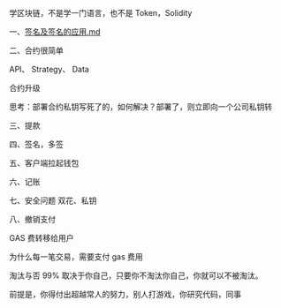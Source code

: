 学区块链，不是学一门语言，也不是 Token，Solidity

一、[签名及签名的应用.md](signature%2F%E7%AD%BE%E5%90%8D%E5%8F%8A%E7%AD%BE%E5%90%8D%E7%9A%84%E5%BA%94%E7%94%A8.md)

二、合约很简单

API、 Strategy、 Data 

合约升级

思考：部署合约私钥写死了的，如何解决？部署了，则立即向一个公司私钥转

三、提款

四、签名，多签

五、客户端拉起钱包

六、记账

七、安全问题
双花、私钥

八、撤销支付

GAS 费转移给用户

为什么每一笔交易，需要支付 gas 费用

淘汰与否 99% 取决于你自己，只要你不淘汰你自己，你就可以不被淘汰。

前提是，你得付出超越常人的努力，别人打游戏，你研究代码，同事